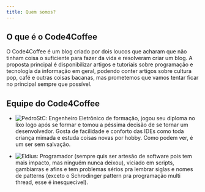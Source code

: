 ```yaml
---
title: Quem somos?
---
```

## O que é o Code4Coffee
O Code4Coffee é um blog criado por dois loucos que acharam que não tinham coisa o suficiente para fazer da vida e resolveram criar um blog.
A proposta principal é disponibilizar artigos e tutoriais sobre programação e tecnología da informação em geral, podendo conter artigos sobre cultura pop, café e outras coisas bacanas, mas prometemos que vamos tentar ficar no principal sempre que possível.

## Equipe do Code4Coffee

- <img src="http://www.gravatar.com/avatar/pedrost.rj@gmail.com.png?s=80" class="gravatar" alt="PedroStC">: Engenheiro Eletrônico de formação, jogou seu diploma no lixo logo após se formar e tomou a péssima decisão de se tornar um desenvolvedor. Gosta de facilidade e conforto das IDEs como toda criança mimada e estuda coisas novas por hobby. Como podem ver, é um ser sem salvação.

- <img src="http://www.gravatar.com/avatar/eldiosantos@gmail.com.png?s=80" class="gravatar" alt="Eldius">: Programador (sempre quis ser artesão de software pois tem mais impacto, mas ninguém nunca deixou), viciado em scripts, gambiarras e afins e tem problemas sérios pra lembrar siglas e nomes de patterns (exceto o Schrodinger pattern pra programação multi thread, esse é inesquecível).